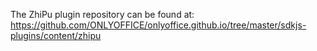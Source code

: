 The ZhiPu plugin repository can be found at: https://github.com/ONLYOFFICE/onlyoffice.github.io/tree/master/sdkjs-plugins/content/zhipu 

